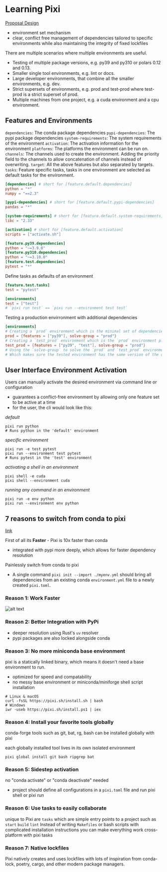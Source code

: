 
# Learning Pixi

[Proposal Design](https://pixi.sh/latest/design_proposals/multi_environment_proposal/)

- environment set mechanism 
- clear, conflict free management of dependencies tailored to specific environments while also maintaining the integrity of fixed lockfiles

There are multiple scenarios where multiple environments are useful.

- Testing of multiple package versions, e.g. py39 and py310 or polars 0.12 and 0.13.
- Smaller single tool environments, e.g. lint or docs.
- Large developer environments, that combine all the smaller environments, e.g. dev.
- Strict supersets of environments, e.g. prod and test-prod where test-prod is a strict superset of prod.
- Multiple machines from one project, e.g. a cuda environment and a cpu environment.

## Features and Environments

`dependencies`: The conda package dependencies
`pypi-dependencies`: The pypi package dependencies
`system-requirements`: The system requirements of the environment
`activation`: The activation information for the environment
`platforms`: The platforms the environment can be run on.
`channels`: The channels used to create the environment. Adding the priority field to the channels to allow concatenation of channels instead of overwriting.
`target`: All the above features but also separated by targets.
`tasks`: Feature specific tasks, tasks in one environment are selected as default tasks for the environment.

``` toml
[dependencies] # short for [feature.default.dependencies]
python = "*"
numpy = "==2.3"

[pypi-dependencies] # short for [feature.default.pypi-dependencies]
pandas = "*"

[system-requirements] # short for [feature.default.system-requirements]
libc = "2.33"

[activation] # short for [feature.default.activation]
scripts = ["activate.sh"]
```

``` toml
[feature.py39.dependencies]
python = "~=3.9.0"
[feature.py310.dependencies]
python = "~=3.10.0"
[feature.test.dependencies]
pytest = "*"
```

Define tasks as defaults of an environment
``` toml
[feature.test.tasks]
test = "pytest"

[environments]
test = ["test"]
# `pixi run test` == `pixi run --environment test test`
```

Testing a production envirronment with additional dependencies
``` toml
[environments]
# Creating a `prod` environment which is the minimal set of dependencies used for production.
prod = {features = ["py39"], solve-group = "prod"}
# Creating a `test_prod` environment which is the `prod` environment plus the `test` feature.
test_prod = {features = ["py39", "test"], solve-group = "prod"}
# Using the `solve-group` to solve the `prod` and `test_prod` environments together
# Which makes sure the tested environment has the same version of the dependencies as the production environment.
```


## User Interface Environment Activation

Users can manually activate the desired environment via command line or configuration

- guarantees a conflict-free environment by allowing only one feature set to be active at a time
- for the user, the cli would look like this:

*default*
``` shell
pixi run python
# Runs python in the 'default' environment
```

*specific environment*
``` shell
pixi run -e test pytest
pixi run --environment test pytest
# Runs pytest in the 'test' environment
```

*activating a shell in an environment*
``` shell
pixi shell -e cuda
pixi shell --environment cuda
```

*running any command in an environment*
``` shell
pixi run -e env python
pixi run --environment env python
```

## 7 reasons to switch from conda to pixi

[link](https://prefix.dev/blog/pixi_a_fast_conda_alternative)

First of all its **Faster** - Pixi is 10x faster than conda

- integrated with pypi more deeply, which allows for faster dependency resolution

Painlessly switch from conda to pixi

- A single command `pixi init --import ./myenv.yml` should bring all dependencies from an existing conda `environment.yml` file to a newly created `pixi.toml`.

### Reason 1: Work Faster
![alt text](image.png)

### Reason 2: Better Integration with PyPi

- deeper resolution using Rust's `uv` resolver 
- pypi packages are also locked alongside conda


### Reason 3: No more miniconda base environment

pixi is a statically linked binary, which means it doesn't need a base environment to run.

- optimized for speed and compatability 
- no messy base environment or miniconda/miniforge shell script installation

``` shell
# Linux & macOS
curl -fsSL https://pixi.sh/install.sh | bash
# Windows
iwr -useb https://pixi.sh/install.ps1 | iex
```


### Reason 4: Install your favorite tools globally

conda-forge tools such as git, bat, rg, bash can be installed globally with pixi

each globally installed tool lives in its own isolated environment 


``` shell
pixi global install git bash ripgrep bat
```

### Reason 5: Sidestep activation

no "conda activate" or "conda deactivate" needed
- project should define all configurations in a `pixi.toml` file and run pixi shell or pixi run 


### Reason 6: Use tasks to easily collaborate

unique to Pixi are `tasks` which are simple entry points to a project such as `start` `build` `lint`
Instead of writing `Makefiles` or bash scripts with complicated installation instructions you can make
everything work cross-platform with pixi tasks

### Reason 7: Native lockfiles

Pixi natively creates and uses lockfiles with lots of inspiration from conda-lock, poetry, cargo, and other 
modern package managers.













